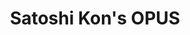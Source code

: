 --- 
title: "Satoshi Kon's OPUS"
publishdate: "2019-1-14T16:48:46+02:00"
src: "https://365manga.net/manga/satoshi-kon-s-opus"
image: "https://data.365manga.net/images/thumbnails/32512-satoshi-kon-s-opus.jpg"
description: " Opus is Kon's metafictional tale of Chikara Nagai, a creator under pressure to finish his latest graphic novel, Resonance, who finds that the harshest critic of the shock ending he's got planned is the character who'll have to die in it! Nagai's strengths and weaknesses as a creator are tested beyond their limits as his present and his past, and the worlds of the manga and…"
---